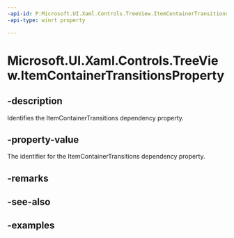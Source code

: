 ```yaml
---
-api-id: P:Microsoft.UI.Xaml.Controls.TreeView.ItemContainerTransitionsProperty
-api-type: winrt property

---
```

<!-- Property syntax.
public DependencyProperty ItemContainerTransitionsProperty { get; }
-->

# Microsoft.UI.Xaml.Controls.TreeView.ItemContainerTransitionsProperty


## -description

Identifies the ItemContainerTransitions dependency property.


## -property-value

The identifier for the ItemContainerTransitions dependency property.


## -remarks


## -see-also


## -examples


